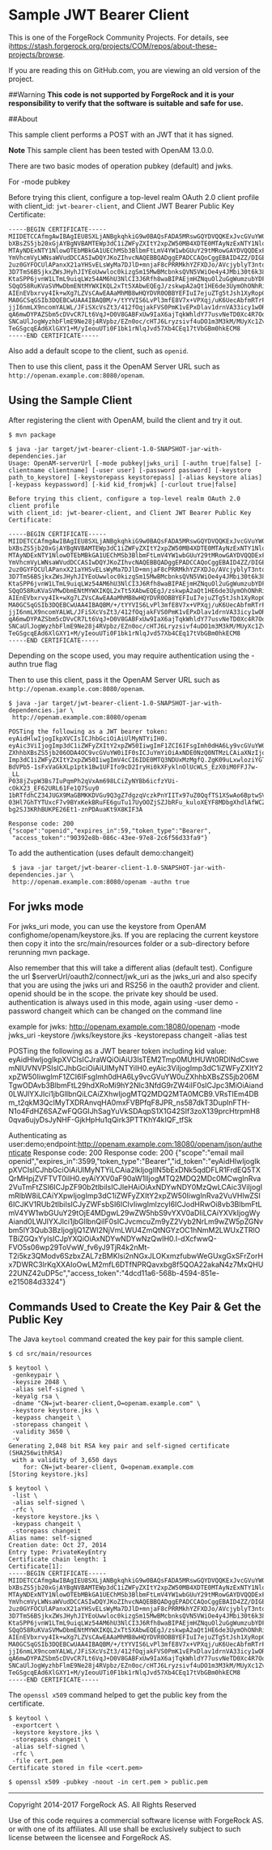# Sample JWT Bearer Client

This is one of the ForgeRock Community Projects.
For details, see i<https://stash.forgerock.org/projects/COM/repos/about-these-projects/browse>.

If you are reading this on GitHub.com, you are viewing an old version of the project.

##Warning
**This code is not supported by ForgeRock and it is your responsibility to verify that the software is suitable and safe for use.**

##About

This sample client performs a POST with an JWT that it has signed.

**Note** This sample client has been tested with OpenAM 13.0.0.

There are two basic modes of operation pubkey (default) and jwks.

For -mode pubkey 

Before trying this client, configure a top-level realm OAuth 2.0 client profile
with client_id: `jwt-bearer-client`, and Client JWT Bearer Public Key Certificate:

    -----BEGIN CERTIFICATE-----
    MIIDETCCAfmgAwIBAgIEU8SXLjANBgkqhkiG9w0BAQsFADA5MRswGQYDVQQKExJvcGVuYW0uZXhh
    bXBsZS5jb20xGjAYBgNVBAMTEWp3dC1iZWFyZXItY2xpZW50MB4XDTE0MTAyNzExNTY1NloXDTI0
    MTAyNDExNTY1NlowOTEbMBkGA1UEChMSb3BlbmFtLmV4YW1wbGUuY29tMRowGAYDVQQDExFqd3Qt
    YmVhcmVyLWNsaWVudDCCASIwDQYJKoZIhvcNAQEBBQADggEPADCCAQoCggEBAID4ZZ/DIGEBr4QC
    2uz0GYFOCUlAPanxX21aYHSvELsWyMa7DJlD+mnjaF8cPRRMkhYZFXDJo/AVcjyblyT3ntqL+2Js
    3D7TmS6BSjkxZWsJHyhJIYEoUwwloc0kizgSm15MwBMcbnksQVN5VWiOe4y4JMbi30t6k38lM62K
    KtaSPP6jvnW1LTmL9uiqLWz54AM6hU3NlCI3J6Rfh8waBIPAEjmHZNquOl2uGgWumzubYDFJbomL
    SQqO58RuKVaSVMwDbmENtMYWXIKQL2xTt5XAbwEQEgJ/zskwpA2aQt1HE6de3UymOhONhRiu4rk3
    AIEnEVbxrvy4Ik+wXg7LZVsCAwEAAaMhMB8wHQYDVR0OBBYEFIuI7ejuZTg5tJsh1XyRopGOMBcs
    MA0GCSqGSIb3DQEBCwUAA4IBAQBM/+/tYYVIS6LvPl3mfE8V7x+VPXqj/uK6UecAbfmRTrPk1ph+
    jjI6nmLX9ncomYALWL/JFiSXcVsZt3/412fOqjakFVS0PmK1vEPxDlav1drnVA33icy1wORRRu5/
    qA6mwDYPAZSbm5cDVvCR7Lt6VqJ+D0V8GABFxUw9IaX6ajTqkWhldY77usvNeTD0Xc4R7OqSBrnA
    SNCaUlJogWyzhbFlmE9Ne28j4RVpbz/EZn0oc/cHTJ6Lryzsivf4uDO1m3M3kM/MUyXc1Zv3rqBj
    TeGSgcqEAd6XlGXY1+M/yIeouUTi0F1bk1rNlqJvd57Xb4CEq17tVbGBm0hkECM8
    -----END CERTIFICATE-----

Also add a default scope to the client, such as `openid`.

Then to use this client, pass it the OpenAM Server URL
such as `http://openam.example.com:8080/openam`.


## Using the Sample Client

After registering the client with OpenAM, build the client and try it out.

    $ mvn package

    $ java -jar target/jwt-bearer-client-1.0-SNAPSHOT-jar-with-dependencies.jar
    Usage: OpenAM-serverUrl [-mode pubkey|jwks_uri] [-authn true|false] [-clientname clientname] [-user user] [-password password] [-keystore path_to_keystore] [-keystorepass keystorepass] [-alias keystore alias] [-keypass keypassword] [-kid kid_fromjwk] [-curlout true|false]

    Before trying this client, configure a top-level realm OAuth 2.0 client profile
    with client_id: jwt-bearer-client, and Client JWT Bearer Public Key Certificate:

    -----BEGIN CERTIFICATE-----
    MIIDETCCAfmgAwIBAgIEU8SXLjANBgkqhkiG9w0BAQsFADA5MRswGQYDVQQKExJvcGVuYW0uZXhh
    bXBsZS5jb20xGjAYBgNVBAMTEWp3dC1iZWFyZXItY2xpZW50MB4XDTE0MTAyNzExNTY1NloXDTI0
    MTAyNDExNTY1NlowOTEbMBkGA1UEChMSb3BlbmFtLmV4YW1wbGUuY29tMRowGAYDVQQDExFqd3Qt
    YmVhcmVyLWNsaWVudDCCASIwDQYJKoZIhvcNAQEBBQADggEPADCCAQoCggEBAID4ZZ/DIGEBr4QC
    2uz0GYFOCUlAPanxX21aYHSvELsWyMa7DJlD+mnjaF8cPRRMkhYZFXDJo/AVcjyblyT3ntqL+2Js
    3D7TmS6BSjkxZWsJHyhJIYEoUwwloc0kizgSm15MwBMcbnksQVN5VWiOe4y4JMbi30t6k38lM62K
    KtaSPP6jvnW1LTmL9uiqLWz54AM6hU3NlCI3J6Rfh8waBIPAEjmHZNquOl2uGgWumzubYDFJbomL
    SQqO58RuKVaSVMwDbmENtMYWXIKQL2xTt5XAbwEQEgJ/zskwpA2aQt1HE6de3UymOhONhRiu4rk3
    AIEnEVbxrvy4Ik+wXg7LZVsCAwEAAaMhMB8wHQYDVR0OBBYEFIuI7ejuZTg5tJsh1XyRopGOMBcs
    MA0GCSqGSIb3DQEBCwUAA4IBAQBM/+/tYYVIS6LvPl3mfE8V7x+VPXqj/uK6UecAbfmRTrPk1ph+
    jjI6nmLX9ncomYALWL/JFiSXcVsZt3/412fOqjakFVS0PmK1vEPxDlav1drnVA33icy1wORRRu5/
    qA6mwDYPAZSbm5cDVvCR7Lt6VqJ+D0V8GABFxUw9IaX6ajTqkWhldY77usvNeTD0Xc4R7OqSBrnA
    SNCaUlJogWyzhbFlmE9Ne28j4RVpbz/EZn0oc/cHTJ6Lryzsivf4uDO1m3M3kM/MUyXc1Zv3rqBj
    TeGSgcqEAd6XlGXY1+M/yIeouUTi0F1bk1rNlqJvd57Xb4CEq17tVbGBm0hkECM8
    -----END CERTIFICATE-----

Depending on the scope used, you may require authentication using the -authn true flag

Then to use this client, pass it the OpenAM Server URL
such as `http://openam.example.com:8080/openam`.

    $ java -jar target/jwt-bearer-client-1.0-SNAPSHOT-jar-with-dependencies.jar \
     http://openam.example.com:8080/openam 

    POSTing the following as a JWT bearer token:
    eyAidHlwIjogIkpXVCIsICJhbGciOiAiUlMyNTYiIH0.
    eyAic3ViIjogImp3dC1iZWFyZXItY2xpZW50IiwgImF1ZCI6IFsgImh0dHA6Ly9vcGVuYW0u
    ZXhhbXBsZS5jb206ODA4OC9vcGVuYW0iIF0sICJuYmYiOiAxNDE0NzQ0NTMzLCAiaXNzIjog
    Imp3dC1iZWFyZXItY2xpZW50IiwgImV4cCI6IDE0MTQ3NDUxMzMgfQ.ZgK09uLxwloziYGTT
    BdVPb5-1sFxVaGkXLp1ptk1Bw1UFIfo9cD2IryHi0kXFyklnOlUcWLS_EzX0iM0FFJ7w-_LL
    P038jZvpW3Bs7IuPqmPh2qVxAm698LCiZyNYBb6icfzYUi-cOkX23_EF62URL61Fe1Q7Suy0
    1bRTfdhCZ34JUGX9MaGBMKKDVGu9Q3gZ7dgzqVczkPnYIITx97uZ0QqfTS1XSwAo6BptwSV1
    03Hl7GhTYTUxcF7v9BYxKekBRuFE6guTu17UyOOZjSZJbRFu_kuloXEYF8MDbgXhdlAfWCZq
    bg2SJ3KRhBUKPE26Et1-znPDAuaKt9X8KIF3A

    Response code: 200
    {"scope":"openid","expires_in":59,"token_type":"Bearer",
     "access_token":"90392e8b-086c-43ee-97e8-2c6f56d33fa9"}

To add the authentication (uses default demo:changeit)

     $ java -jar target/jwt-bearer-client-1.0-SNAPSHOT-jar-with-dependencies.jar \
     http://openam.example.com:8080/openam -authn true

## For jwks mode

For jwks_uri mode, you can use the keystore from OpenAM confighome/openam/keystore.jks. If you are replacing the current keystore then copy it into the src/main/resources folder or a sub-directory before rerunning mvn package.

Also remember that this will take a different alias (default test). Configure the url $serverUrl/oauth2/connect/jwk_uri as the jwks_uri and also specify that you are using the jwks uri and RS256 in the oauth2 provider and client. openid should be in the scope. the private key should be used.
authentication is always used in this mode, again using -user demo -password changeit which can be changed on the command line

example for jwks: http://openam.example.com:18080/openam -mode jwks_uri  -keystore /jwks/keystore.jks -keystorepass changeit -alias test


POSTing the following as a JWT bearer token including kid value:
eyAidHlwIjogIkpXVCIsICJraWQiOiAiU3lsTEM2Tmp0MUtHUWt0RDlNdCswemNlUVNVPSIsICJhbGciOiAiUlMyNTYiIH0.eyAic3ViIjogImp3dC1iZWFyZXItY2xpZW50IiwgImF1ZCI6IFsgImh0dHA6Ly9vcGVuYW0uZXhhbXBsZS5jb206MTgwODAvb3BlbmFtL29hdXRoMi9hY2Nlc3NfdG9rZW4iIF0sICJpc3MiOiAiand0LWJlYXJlci1jbGllbnQiLCAiZXhwIjogMTQ2MDQ2MTA0MCB9.VRsTIEm4DBm_t2qkM3QcIMyTXDRAnvqHA0mxFVBPfqF8JPR_ns587dkT3DupInFTH-N1o4FdHZ6SAZwFQGGIJhSagYuVkSDAqpS1X1G42SIf3zoX139prcHtrpmH80qva6ujyDsJyNHF-GjkHpHu1qQirk3PTTKhY4kIQF_tfSk

Authenticating as user:demo;endpoint:http://openam.example.com:18080/openam/json/authenticate
Response code: 200
Response code: 200
{"scope":"email mail openid","expires_in":3599,"token_type":"Bearer","id_token":"eyAidHlwIjogIkpXVCIsICJhbGciOiAiUlMyNTYiLCAia2lkIjogIlN5bExDNk5qdDFLR1FrdEQ5TXQrMHpjZVFTVT0iIH0.eyAiYXV0aF90aW1lIjogMTQ2MDQ2MDc0MCwgInRva2VuTmFtZSI6ICJpZF90b2tlbiIsICJleHAiOiAxNDYwNDY0MzQwLCAic3ViIjogImRlbW8iLCAiYXpwIjogImp3dC1iZWFyZXItY2xpZW50IiwgInRva2VuVHlwZSI6ICJKV1RUb2tlbiIsICJyZWFsbSI6ICIvIiwgImlzcyI6ICJodHRwOi8vb3BlbmFtLmV4YW1wbGUuY29tOjE4MDgwL29wZW5hbS9vYXV0aDIiLCAiYXVkIjogWyAiand0LWJlYXJlci1jbGllbnQiIF0sICJvcmcuZm9yZ2Vyb2NrLm9wZW5pZGNvbm5lY3Qub3BzIjogIjQ1ZWI2NjVmLWU4ZmQtNGYzOC1hNmM2LWUxZTRlOTBiZGQxYyIsICJpYXQiOiAxNDYwNDYwNzQwIH0.I-dXcfwwQ-FVO5s06wp29ToVwW_fv6yJ9TjR4k2nMt-T2i5kz3QModv6SzbxZAL7zBMKlsi2nNGxJLOKxmzfubwWeGUxgGxSFrZorHx7DWRC3lrKqXXAIoOwLM2mfL6DTfNPRQavxbg8f5QOA22akaN4z7MxQHU22UNZ42uDP5c","access_token":"4dcd11a6-568b-4594-851e-e215084d3324"}


## Commands Used to Create the Key Pair & Get the Public Key

The Java `keytool` command created the key pair for this sample client.

    $ cd src/main/resources

    $ keytool \
     -genkeypair \
     -keysize 2048 \
     -alias self-signed \
     -keyalg rsa \
     -dname "CN=jwt-bearer-client,O=openam.example.com" \
     -keystore keystore.jks \
     -keypass changeit \
     -storepass changeit \
     -validity 3650 \
     -v
    Generating 2,048 bit RSA key pair and self-signed certificate (SHA256withRSA)
     with a validity of 3,650 days
        for: CN=jwt-bearer-client, O=openam.example.com
    [Storing keystore.jks]

    $ keytool \
     -list \
     -alias self-signed \
     -rfc \
     -keystore keystore.jks \
     -keypass changeit \
     -storepass changeit
    Alias name: self-signed
    Creation date: Oct 27, 2014
    Entry type: PrivateKeyEntry
    Certificate chain length: 1
    Certificate[1]:
    -----BEGIN CERTIFICATE-----
    MIIDETCCAfmgAwIBAgIEU8SXLjANBgkqhkiG9w0BAQsFADA5MRswGQYDVQQKExJvcGVuYW0uZXhh
    bXBsZS5jb20xGjAYBgNVBAMTEWp3dC1iZWFyZXItY2xpZW50MB4XDTE0MTAyNzExNTY1NloXDTI0
    MTAyNDExNTY1NlowOTEbMBkGA1UEChMSb3BlbmFtLmV4YW1wbGUuY29tMRowGAYDVQQDExFqd3Qt
    YmVhcmVyLWNsaWVudDCCASIwDQYJKoZIhvcNAQEBBQADggEPADCCAQoCggEBAID4ZZ/DIGEBr4QC
    2uz0GYFOCUlAPanxX21aYHSvELsWyMa7DJlD+mnjaF8cPRRMkhYZFXDJo/AVcjyblyT3ntqL+2Js
    3D7TmS6BSjkxZWsJHyhJIYEoUwwloc0kizgSm15MwBMcbnksQVN5VWiOe4y4JMbi30t6k38lM62K
    KtaSPP6jvnW1LTmL9uiqLWz54AM6hU3NlCI3J6Rfh8waBIPAEjmHZNquOl2uGgWumzubYDFJbomL
    SQqO58RuKVaSVMwDbmENtMYWXIKQL2xTt5XAbwEQEgJ/zskwpA2aQt1HE6de3UymOhONhRiu4rk3
    AIEnEVbxrvy4Ik+wXg7LZVsCAwEAAaMhMB8wHQYDVR0OBBYEFIuI7ejuZTg5tJsh1XyRopGOMBcs
    MA0GCSqGSIb3DQEBCwUAA4IBAQBM/+/tYYVIS6LvPl3mfE8V7x+VPXqj/uK6UecAbfmRTrPk1ph+
    jjI6nmLX9ncomYALWL/JFiSXcVsZt3/412fOqjakFVS0PmK1vEPxDlav1drnVA33icy1wORRRu5/
    qA6mwDYPAZSbm5cDVvCR7Lt6VqJ+D0V8GABFxUw9IaX6ajTqkWhldY77usvNeTD0Xc4R7OqSBrnA
    SNCaUlJogWyzhbFlmE9Ne28j4RVpbz/EZn0oc/cHTJ6Lryzsivf4uDO1m3M3kM/MUyXc1Zv3rqBj
    TeGSgcqEAd6XlGXY1+M/yIeouUTi0F1bk1rNlqJvd57Xb4CEq17tVbGBm0hkECM8
    -----END CERTIFICATE-----

The `openssl x509` command helped to get the public key from the certificate.

    $ keytool \
     -exportcert \
     -keystore keystore.jks \
     -storepass changeit \
     -alias self-signed \
     -rfc \
     -file cert.pem
    Certificate stored in file <cert.pem>

    $ openssl x509 -pubkey -noout -in cert.pem > public.pem


* * * * *

Copyright 2014-2017 ForgeRock AS. All Rights Reserved

Use of this code requires a commercial software license with ForgeRock AS.
or with one of its affiliates. All use shall be exclusively subject
to such license between the licensee and ForgeRock AS.
